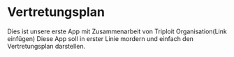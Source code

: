 # Vertretungsplan

Dies ist unsere erste App mit Zusammenarbeit von Triploit Organisation(Link einfügen)
Diese App soll in erster Linie mordern und einfach den Vertretungsplan darstellen.
